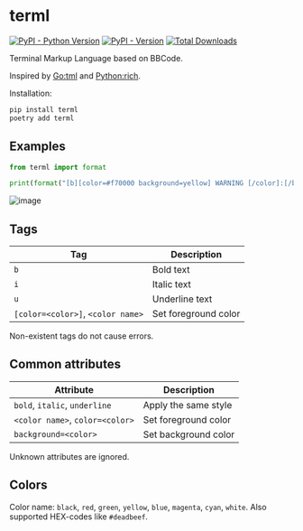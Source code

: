 # terml

[![PyPI - Python Version](https://img.shields.io/pypi/pyversions/terml)]() [![PyPI - Version](https://img.shields.io/pypi/v/terml)]() [![Total Downloads](https://static.pepy.tech/badge/terml)]()

Terminal Markup Language based on BBCode.

Inspired by [Go:tml](https://github.com/liamg/tml) and [Python:rich](https://github.com/Textualize/rich).

Installation:

```bash
pip install terml
poetry add terml
```

## Examples

```python
from terml import format

print(format("[b][color=#f70000 background=yellow] WARNING [/color]:[/b] [magenta]Life leads to [i blue underline]Death[/i].[/magenta]"))
```

![image](https://github.com/s3rgeym/terml/assets/12753171/b3681eff-dff3-4964-a6fe-0329a4829156)


## Tags

| Tag | Description |
| --- | --- |
| `b` | Bold text |
| `i` | Italic text |
| `u` | Underline text |
| `[color=<color>]`, `<color name>` | Set foreground color |

Non-existent tags do not cause errors.

## Common attributes

| Attribute | Description |
| -- | -- |
| `bold`, `italic`, `underline` | Apply the same style |
| `<color name>`, `color=<color>` | Set foreground color |
| `background=<color>` | Set background color |

Unknown attributes are ignored.

## Colors

Color name: `black`, `red`, `green`, `yellow`, `blue`, `magenta`, `cyan`, `white`. Also supported HEX-codes like `#deadbeef`.
